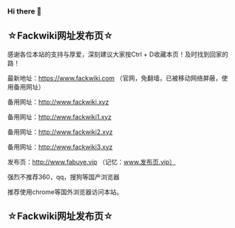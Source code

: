 ### Hi there 👋

<!--
**fackwiki/fackwiki** is a ✨ _special_ ✨ repository because its `README.md` (this file) appears on your GitHub profile.

Here are some ideas to get you started:

- 🔭 I’m currently working on ...
- 🌱 I’m currently learning ...
- 👯 I’m looking to collaborate on ...
- 🤔 I’m looking for help with ...
- 💬 Ask me about ...
- 📫 How to reach me: ...
- 😄 Pronouns: ...
- ⚡ Fun fact: ...
-->
## ☆Fackwiki网址发布页☆

感谢各位本站的支持与厚爱，深刻建议大家按Ctrl + D收藏本页！及时找到回家的路！

最新地址：https://www.fackwiki.com  （官网，免翻墙，已被移动网络屏蔽，使用备用网址）

备用网址：http://www.fackwiki.xyz

备用网址：http://www.fackwiki1.xyz

备用网址：http://www.fackwiki2.xyz

备用网址：http://www.fackwiki3.xyz

发布页：http://www.fabuye.vip  （记忆：www.发布页.vip）

强烈不推荐360，qq，搜狗等国产浏览器

推荐使用chrome等国外浏览器访问本站。

## ☆Fackwiki网址发布页☆
